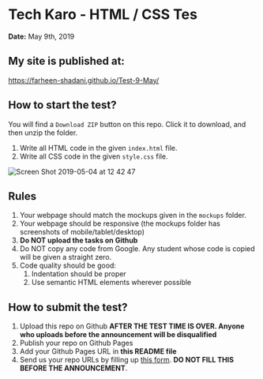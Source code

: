 # Tech Karo - HTML / CSS Tes

**Date:** May 9th, 2019

## My site is published at:

https://farheen-shadani.github.io/Test-9-May/

## How to start the test?
You will find a `Download ZIP` button on this repo. Click it to download, and then unzip the folder.

1. Write all HTML code in the given `index.html` file.
2. Write all CSS code in the given `style.css` file.

![Screen Shot 2019-05-04 at 12 42 47](https://user-images.githubusercontent.com/10798986/57175897-c3147f80-6e6a-11e9-9ab8-214be2f3cc4d.png)


## Rules

1. Your webpage should match the mockups given in the `mockups` folder.
2. Your webpage should be responsive (the mockups folder has screenshots of mobile/tablet/desktop)
3. **Do NOT upload the tasks on Github**
4. Do NOT copy any code from Google. Any student whose code is copied will be given a straight zero.
5. Code quality should be good:
   1. Indentation should be proper
   2. Use semantic HTML elements wherever possible

## How to submit the test?

1. Upload this repo on Github **AFTER THE TEST TIME IS OVER. Anyone who uploads before the announcement will be disqualified**
2. Publish your repo on Github Pages
3. Add your Github Pages URL in **this README file**
4. Send us your repo URLs by filling up [this form](https://forms.gle/fnZHhApfAC95Kb7VA). **DO NOT FILL THIS BEFORE THE ANNOUNCEMENT**.
